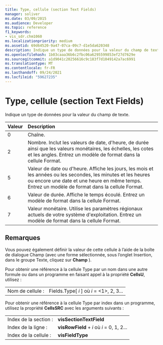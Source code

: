 ```yaml
---
title: Type, cellule (section Text Fields)
manager: soliver
ms.date: 03/09/2015
ms.audience: Developer
ms.topic: reference
f1_keywords:
- vis_sdr.chm1060
ms.localizationpriority: medium
ms.assetid: 69d64520-9a47-07ca-09c7-d1e5da620348
description: Indique un type de données pour la valeur du champ de texte.
ms.openlocfilehash: 1b03caaa36b6c2fbc06a6295599853ef27d7629e
ms.sourcegitcommit: a1d9041c20256616c9c183f7d1049142a7ac6991
ms.translationtype: MT
ms.contentlocale: fr-FR
ms.lasthandoff: 09/24/2021
ms.locfileid: "59627235"
---
```

# <a name="type-cell-text-fields-section"></a>Type, cellule (section Text Fields)

Indique un type de données pour la valeur du champ de texte.
  
|**Valeur**|**Description**|
|:-----|:-----|
|0  <br/> |Chaîne.  <br/> |
|2  <br/> |Nombre. Inclut les valeurs de date, d'heure, de durée ainsi que les valeurs monétaires, les échelles, les cotes et les angles. Entrez un modèle de format dans la cellule Format.  <br/> |
|5  <br/> |Valeur de date ou d'heure. Affiche les jours, les mois et les années ou les secondes, les minutes et les heures ou encore une date et une heure en même temps. Entrez un modèle de format dans la cellule Format.  <br/> |
|6   <br/> |Valeur de durée. Affiche le temps écoulé. Entrez un modèle de format dans la cellule Format.  <br/> |
|7   <br/> |Valeur monétaire. Utilise les paramètres régionaux actuels de votre système d'exploitation. Entrez un modèle de format dans la cellule Format.  <br/> |
   
## <a name="remarks"></a>Remarques

Vous pouvez également définir la valeur de cette cellule à l’aide  de la  boîte de dialogue Champ (avec une forme sélectionnée, sous l’onglet Insertion, dans le groupe Texte, cliquez sur **Champ** ).  
  
Pour obtenir une référence à la cellule Type par un nom dans une autre formule ou dans un programme en faisant appel à la propriété **CellsU**, utilisez : 
  
|||
|:-----|:-----|
|Nom de cellule :  <br/> |Fields.Type[ *i*  ] où  *i*  = <1>, 2, 3...  <br/> |
   
Pour obtenir une référence à la cellule Type par index dans un programme, utilisez la propriété **CellsSRC** avec les arguments suivants : 
  
|||
|:-----|:-----|
|Index de la section :  <br/> |**visSectionTextField** <br/> |
|Index de la ligne :  <br/> |**visRowField**  +   *i* où *i* = 0, 1, 2...  <br/> |
|Index de la cellule :  <br/> |**visFieldType** <br/> |
   

